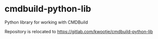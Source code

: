 # cmdbuild-python-lib
Python library for working with CMDBuild

Repository is relocated to https://gitlab.com/kwootje/cmdbuild-python-lib

